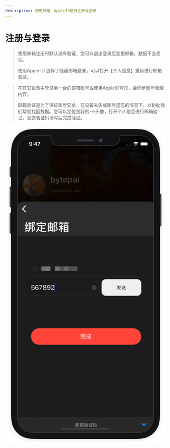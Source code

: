 ```yaml
---
description: 使用邮箱、AppleID进行注册与登录
---
```


# 注册与登录

> 使用邮箱注册时默认没有验证，您可以退出登录后变更邮箱，数据不会丢失。
>
> 使用Apple ID 选择了隐藏邮箱登录，可以打开【个人信息】重新进行邮箱验证。

> 在其它设备中登录另一台的邮箱账号或使用AppleID登录，会同步账号收藏内容。
>
> 邮箱验证是为了保证账号安全，在设备丢失或账号遗忘的情况下，以协助我们帮您找回数据。您可以定位到我的--&gt;头像，打开个人信息进行邮箱验证，发送验证码填写后完成验证。



![](../.gitbook/assets/bang-ding-you-xiang.png)

